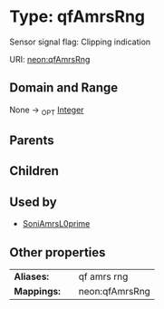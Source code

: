 
# Type: qfAmrsRng


Sensor signal flag: Clipping indication

URI: [neon:qfAmrsRng](https://data.neonscience.org/qfAmrsRng)


## Domain and Range

None ->  <sub>OPT</sub> [Integer](types/Integer.md)

## Parents


## Children


## Used by

 * [SoniAmrsL0prime](SoniAmrsL0prime.md)

## Other properties

|  |  |  |
| --- | --- | --- |
| **Aliases:** | | qf amrs rng |
| **Mappings:** | | neon:qfAmrsRng |

